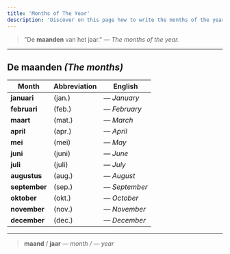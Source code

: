 ```yaml
---
title: 'Months of The Year'
description: 'Discover on this page how to write the months of the year in Dutch.'
---
```


> "De **maanden** van het jaar."
> _— The months of the year._

---

## De maanden _(The months)_

| Month         | Abbreviation | English       |
| ------------- | ------------ | ------------- |
| **januari**   | (jan.)       | _— January_   |
| **februari**  | (feb.)       | _— February_  |
| **maart**     | (mat.)       | _— March_     |
| **april**     | (apr.)       | _— April_     |
| **mei**       | (mei)        | _— May_       |
| **juni**      | (juni)       | _— June_      |
| **juli**      | (juli)       | _— July_      |
| **augustus**  | (aug.)       | _— August_    |
| **september** | (sep.)       | _— September_ |
| **oktober**   | (okt.)       | _— October_   |
| **november**  | (nov.)       | _— November_  |
| **december**  | (dec.)       | _— December_  |

---

> **maand** / **jaar**
> _— month / — year_
